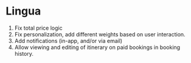 # Lingua

1. Fix total price logic
2. Fix personalization, add different weights based on user interaction.
3. Add notifications (in-app, and/or via email)
4. Allow viewing and editing of itinerary on paid bookings in booking history.

